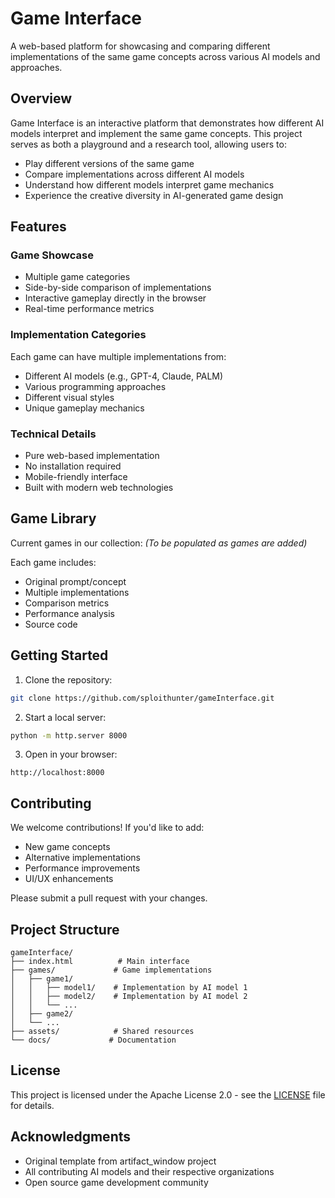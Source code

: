# Game Interface

A web-based platform for showcasing and comparing different implementations of the same game concepts across various AI models and approaches.

## Overview

Game Interface is an interactive platform that demonstrates how different AI models interpret and implement the same game concepts. This project serves as both a playground and a research tool, allowing users to:

- Play different versions of the same game
- Compare implementations across different AI models
- Understand how different models interpret game mechanics
- Experience the creative diversity in AI-generated game design

## Features

### Game Showcase
- Multiple game categories
- Side-by-side comparison of implementations
- Interactive gameplay directly in the browser
- Real-time performance metrics

### Implementation Categories
Each game can have multiple implementations from:
- Different AI models (e.g., GPT-4, Claude, PALM)
- Various programming approaches
- Different visual styles
- Unique gameplay mechanics

### Technical Details
- Pure web-based implementation
- No installation required
- Mobile-friendly interface
- Built with modern web technologies

## Game Library

Current games in our collection:
*(To be populated as games are added)*

Each game includes:
- Original prompt/concept
- Multiple implementations
- Comparison metrics
- Performance analysis
- Source code

## Getting Started

1. Clone the repository:
```bash
git clone https://github.com/sploithunter/gameInterface.git
```

2. Start a local server:
```bash
python -m http.server 8000
```

3. Open in your browser:
```
http://localhost:8000
```

## Contributing

We welcome contributions! If you'd like to add:
- New game concepts
- Alternative implementations
- Performance improvements
- UI/UX enhancements

Please submit a pull request with your changes.

## Project Structure

```
gameInterface/
├── index.html          # Main interface
├── games/             # Game implementations
│   ├── game1/
│   │   ├── model1/    # Implementation by AI model 1
│   │   ├── model2/    # Implementation by AI model 2
│   │   └── ...
│   ├── game2/
│   └── ...
├── assets/            # Shared resources
└── docs/             # Documentation
```

## License

This project is licensed under the Apache License 2.0 - see the [LICENSE](LICENSE) file for details.

## Acknowledgments

- Original template from artifact_window project
- All contributing AI models and their respective organizations
- Open source game development community 
